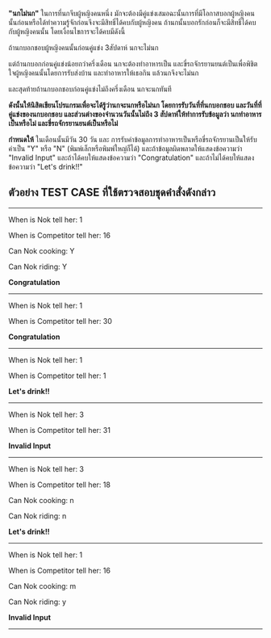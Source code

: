 **"นกไม่นก"**
ในการที่นกจีบผู้หญิงคนหนึ่ง มักจะต้องมีคู่แข่งเสมอฉะนั้นการที่มีโอกาสบอกผู้หญิงคนนั้นก่อนหรือได้ทำความรู้จักก่อนจึงจะมีสิทธิ์ได้คบกับผู้หญิงคน ถ้านกนั้นบอกรักก่อนก็จะมีสิทธิ์ได้คบกับผู้หญิงคนนั้น โดยเงื่อนไขการจะได้คบมีดังนี้

ถ้านกบอกชอบผู้หญิงคนนั้นก่อนคู่แข่ง 3สัปดาห์ นกจะไม่นก  

แต่ถ้านกบอกก่อนคู่แข่งน้อยกว่าครึ่งเดือน นกจะต้องทำอาหารเป็น และขี่รถจักรยานยนต์เป็นเพื่อพิชิตใจผู้หญิงคนนั้นโดยการรับส่งบ้าน และทำอาหารให้เธอกิน แล้วนกจึงจะไม่นก

และสุดท้ายถ้านกบอกชอบก่อนคู่แข่งไม่ถึงครึ่งเดือน นกจะนกทันที

**ดังนั้นให้นิสิตเขียนโปรแกรมเพื่อจะได้รู้ว่านกจะนกหรือไม่นก โดยการรับวันที่ที่นกบอกชอบ และวันที่ที่คู่แข่งของนกบอกชอบ และส่วนต่างของจำนวนวันนั้นไม่ถึง 3 สัปดาห์ให้ทำการรับข้อมูลว่า นกทำอาหารเป็นหรือไม่ และขี่รถจักรยานยนต์เป็นหรือไม่**

**กำหนดให้** ในเดือนนั้นมีวัน 30 วัน และ การรับค่าข้อมูลการทำอาหารเป็นหรือขี่รถจักรยานเป็นให้รับค่าเป็น "Y" หรือ "N" (พิมพ์เล็กหรือพิมพ์ใหญ่ก็ได้) และถ้าข้อมูลผิดพลาดให้แสดงข้อความว่า "Invalid Input" และถ้าได้คบให้แสดงข้อความว่า "Congratulation" และถ้าไม่ได้คบให้แสดงข้อความว่า "Let's drink!!"

## ตัวอย่าง TEST CASE ที่ใช้ตรวจสอบชุดคำสั่งดังกล่าว

-------------------------------------------------

When is Nok tell her: 1

When is Competitor tell her: 16

Can Nok cooking: Y

Can Nok riding: Y

**Congratulation**

-------------------------------------------------

When is Nok tell her: 1

When is Competitor tell her: 30

**Congratulation**

-------------------------------------------------

When is Nok tell her: 1

When is Competitor tell her: 1

**Let's drink!!**

-------------------------------------------------

When is Nok tell her: 3

When is Competitor tell her: 31

**Invalid Input**

-------------------------------------------------

When is Nok tell her: 3

When is Competitor tell her: 18

Can Nok cooking: n

Can Nok riding: n

**Let's drink!!**

-------------------------------------------------  

When is Nok tell her: 1

When is Competitor tell her: 16

Can Nok cooking: m

Can Nok riding: y

**Invalid Input**

-------------------------------------------------  
